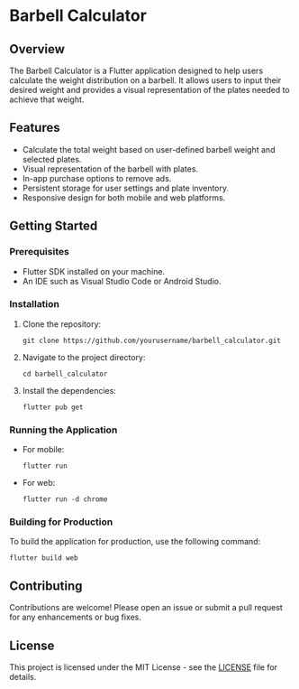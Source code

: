 # Barbell Calculator

## Overview
The Barbell Calculator is a Flutter application designed to help users calculate the weight distribution on a barbell. It allows users to input their desired weight and provides a visual representation of the plates needed to achieve that weight.

## Features
- Calculate the total weight based on user-defined barbell weight and selected plates.
- Visual representation of the barbell with plates.
- In-app purchase options to remove ads.
- Persistent storage for user settings and plate inventory.
- Responsive design for both mobile and web platforms.

## Getting Started

### Prerequisites
- Flutter SDK installed on your machine.
- An IDE such as Visual Studio Code or Android Studio.

### Installation
1. Clone the repository:
   ```
   git clone https://github.com/yourusername/barbell_calculator.git
   ```
2. Navigate to the project directory:
   ```
   cd barbell_calculator
   ```
3. Install the dependencies:
   ```
   flutter pub get
   ```

### Running the Application
- For mobile:
  ```
  flutter run
  ```
- For web:
  ```
  flutter run -d chrome
  ```

### Building for Production
To build the application for production, use the following command:
```
flutter build web
```

## Contributing
Contributions are welcome! Please open an issue or submit a pull request for any enhancements or bug fixes.

## License
This project is licensed under the MIT License - see the [LICENSE](LICENSE) file for details.